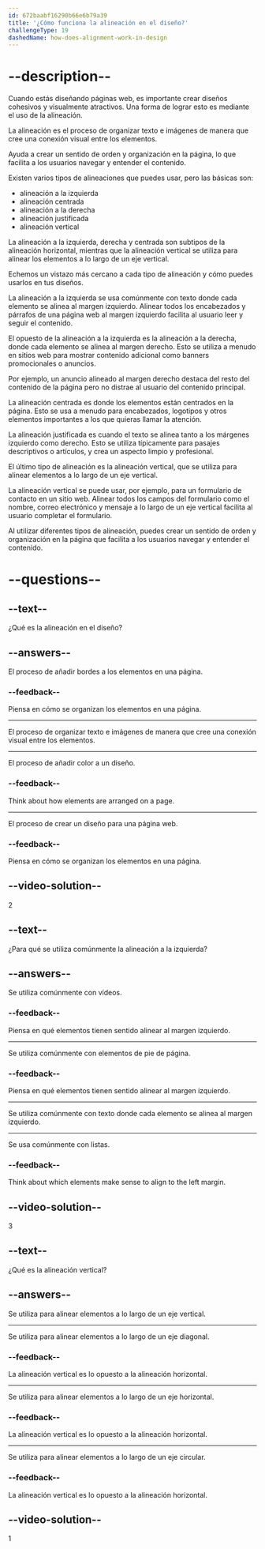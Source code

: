 ```yaml
---
id: 672baabf16290b66e6b79a39
title: '¿Cómo funciona la alineación en el diseño?'
challengeType: 19
dashedName: how-does-alignment-work-in-design
---
```


# --description--

Cuando estás diseñando páginas web, es importante crear diseños cohesivos y visualmente atractivos. Una forma de lograr esto es mediante el uso de la alineación.

La alineación es el proceso de organizar texto e imágenes de manera que cree una conexión visual entre los elementos.

Ayuda a crear un sentido de orden y organización en la página, lo que facilita a los usuarios navegar y entender el contenido.

Existen varios tipos de alineaciones que puedes usar, pero las básicas son:

- alineación a la izquierda
- alineación centrada
- alineación a la derecha
- alineación justificada
- alineación vertical

La alineación a la izquierda, derecha y centrada son subtipos de la alineación horizontal, mientras que la alineación vertical se utiliza para alinear los elementos a lo largo de un eje vertical.

Echemos un vistazo más cercano a cada tipo de alineación y cómo puedes usarlos en tus diseños.

La alineación a la izquierda se usa comúnmente con texto donde cada elemento se alinea al margen izquierdo. Alinear todos los encabezados y párrafos de una página web al margen izquierdo facilita al usuario leer y seguir el contenido.

El opuesto de la alineación a la izquierda es la alineación a la derecha, donde cada elemento se alinea al margen derecho. Esto se utiliza a menudo en sitios web para mostrar contenido adicional como banners promocionales o anuncios.

Por ejemplo, un anuncio alineado al margen derecho destaca del resto del contenido de la página pero no distrae al usuario del contenido principal.

La alineación centrada es donde los elementos están centrados en la página. Esto se usa a menudo para encabezados, logotipos y otros elementos importantes a los que quieras llamar la atención.

La alineación justificada es cuando el texto se alinea tanto a los márgenes izquierdo como derecho. Esto se utiliza típicamente para pasajes descriptivos o artículos, y crea un aspecto limpio y profesional.

El último tipo de alineación es la alineación vertical, que se utiliza para alinear elementos a lo largo de un eje vertical.

La alineación vertical se puede usar, por ejemplo, para un formulario de contacto en un sitio web. Alinear todos los campos del formulario como el nombre, correo electrónico y mensaje a lo largo de un eje vertical facilita al usuario completar el formulario.

Al utilizar diferentes tipos de alineación, puedes crear un sentido de orden y organización en la página que facilita a los usuarios navegar y entender el contenido.

# --questions--

## --text--

¿Qué es la alineación en el diseño?

## --answers--

El proceso de añadir bordes a los elementos en una página.

### --feedback--

Piensa en cómo se organizan los elementos en una página.

---

El proceso de organizar texto e imágenes de manera que cree una conexión visual entre los elementos.

---

El proceso de añadir color a un diseño.

### --feedback--

Think about how elements are arranged on a page.

---

El proceso de crear un diseño para una página web.

### --feedback--

Piensa en cómo se organizan los elementos en una página.

## --video-solution--

2

## --text--

¿Para qué se utiliza comúnmente la alineación a la izquierda?

## --answers--

Se utiliza comúnmente con vídeos.

### --feedback--

Piensa en qué elementos tienen sentido alinear al margen izquierdo.

---

Se utiliza comúnmente con elementos de pie de página.

### --feedback--

Piensa en qué elementos tienen sentido alinear al margen izquierdo.

---

Se utiliza comúnmente con texto donde cada elemento se alinea al margen izquierdo.

---

Se usa comúnmente con listas.

### --feedback--

Think about which elements make sense to align to the left margin.

## --video-solution--

3

## --text--

¿Qué es la alineación vertical?

## --answers--

Se utiliza para alinear elementos a lo largo de un eje vertical.

---

Se utiliza para alinear elementos a lo largo de un eje diagonal.

### --feedback--

La alineación vertical es lo opuesto a la alineación horizontal.

---

Se utiliza para alinear elementos a lo largo de un eje horizontal.

### --feedback--

La alineación vertical es lo opuesto a la alineación horizontal.

---

Se utiliza para alinear elementos a lo largo de un eje circular.

### --feedback--

La alineación vertical es lo opuesto a la alineación horizontal.

## --video-solution--

1
